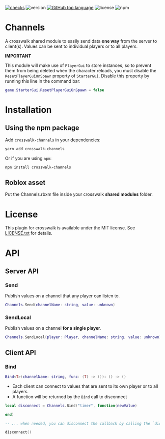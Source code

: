 [![checks](https://github.com/seaofvoices/crosswalk-channels/actions/workflows/test.yml/badge.svg)](https://github.com/seaofvoices/crosswalk-channels/actions/workflows/test.yml)
![version](https://img.shields.io/github/package-json/v/seaofvoices/crosswalk-channels)
[![GitHub top language](https://img.shields.io/github/languages/top/seaofvoices/crosswalk-channels)](https://github.com/luau-lang/luau)
![license](https://img.shields.io/npm/l/crosswalk-channels)
![npm](https://img.shields.io/npm/dt/crosswalk-channels)

# Channels

A crosswalk shared module to easily send data **one way** from the server to client(s). Values can be sent to individual players or to all players.

**IMPORTANT**

This module will make use of `PlayerGui` to store instances, so to prevent them from being deleted when the character reloads, you must disable the `ResetPlayerGuiOnSpawn` property of `StarterGui`. Disable this property by running this line in the command bar:

```lua
game.StarterGui.ResetPlayerGuiOnSpawn = false
```

# Installation

## Using the npm package

Add `crosswalk-channels` in your dependencies:

```bash
yarn add crosswalk-channels
```

Or if you are using `npm`:

```bash
npm install crosswalk-channels
```

## Roblox asset

Put the Channels.rbxm file inside your crosswalk **shared modules** folder.

# License

This plugin for crosswalk is available under the MIT license. See [LICENSE.txt](LICENSE.txt) for details.

# API

## Server API

### Send

Publish values on a channel that any player can listen to.

```lua
Channels.Send(channelName: string, value: unknown)
```

### SendLocal

Publish values on a channel **for a single player**.

```lua
Channels.SendLocal(player: Player, channelName: string, value: unknown)
```

## Client API

### Bind

```lua
Bind<T>(channelName: string, func: (T) -> ()): () -> ()
```

- Each client can connect to values that are sent to its own player or to all players.
- A function will be returned by the `Bind` call to disconnect

```lua
local disconnect = Channels.Bind("timer", function(newValue)

end)

-- ... when needed, you can disconnect the callback by calling the `disconnect` function

disconnect()
```

